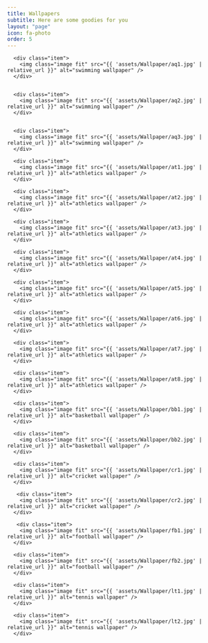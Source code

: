 ```yaml
---
title: Wallpapers
subtitle: Here are some goodies for you
layout: "page"
icon: fa-photo
order: 5
---
```


 <div class="row">
 
      <div class="item">
        <img class="image fit" src="{{ 'assets/Wallpaper/aq1.jpg' | relative_url }}" alt="swimming wallpaper" />
      </div>
      
      
      <div class="item">
        <img class="image fit" src="{{ 'assets/Wallpaper/aq2.jpg' | relative_url }}" alt="swimming wallpaper" />
      </div>
      
      
      <div class="item">
        <img class="image fit" src="{{ 'assets/Wallpaper/aq3.jpg' | relative_url }}" alt="swimming wallpaper" />
      </div>
      
      <div class="item">
        <img class="image fit" src="{{ 'assets/Wallpaper/at1.jpg' | relative_url }}" alt="athletics wallpaper" />
      </div>
      
      <div class="item">
        <img class="image fit" src="{{ 'assets/Wallpaper/at2.jpg' | relative_url }}" alt="athletics wallpaper" />
      </div>
      
      <div class="item">
        <img class="image fit" src="{{ 'assets/Wallpaper/at3.jpg' | relative_url }}" alt="athletics wallpaper" />
      </div>
      
      <div class="item">
        <img class="image fit" src="{{ 'assets/Wallpaper/at4.jpg' | relative_url }}" alt="athletics wallpaper" />
      </div>
      
      <div class="item">
        <img class="image fit" src="{{ 'assets/Wallpaper/at5.jpg' | relative_url }}" alt="athletics wallpaper" />
      </div>
      
      <div class="item">
        <img class="image fit" src="{{ 'assets/Wallpaper/at6.jpg' | relative_url }}" alt="athletics wallpaper" />
      </div>
      
      <div class="item">
        <img class="image fit" src="{{ 'assets/Wallpaper/at7.jpg' | relative_url }}" alt="athletics wallpaper" />
      </div>
      
      <div class="item">
        <img class="image fit" src="{{ 'assets/Wallpaper/at8.jpg' | relative_url }}" alt="athletics wallpaper" />
      </div>
      
      <div class="item">
        <img class="image fit" src="{{ 'assets/Wallpaper/bb1.jpg' | relative_url }}" alt="basketball wallpaper" />
      </div>
      
      <div class="item">
        <img class="image fit" src="{{ 'assets/Wallpaper/bb2.jpg' | relative_url }}" alt="basketball wallpaper" />
      </div>
      
      <div class="item">
        <img class="image fit" src="{{ 'assets/Wallpaper/cr1.jpg' | relative_url }}" alt="cricket wallpaper" />
      </div>
      
       <div class="item">
        <img class="image fit" src="{{ 'assets/Wallpaper/cr2.jpg' | relative_url }}" alt="cricket wallpaper" />
      </div>
      
       <div class="item">
        <img class="image fit" src="{{ 'assets/Wallpaper/fb1.jpg' | relative_url }}" alt="football wallpaper" />
      </div>
      
      <div class="item">
        <img class="image fit" src="{{ 'assets/Wallpaper/fb2.jpg' | relative_url }}" alt="football wallpaper" />
      </div>
      
      <div class="item">
        <img class="image fit" src="{{ 'assets/Wallpaper/lt1.jpg' | relative_url }}" alt="tennis wallpaper" />
      </div>
      
      <div class="item">
        <img class="image fit" src="{{ 'assets/Wallpaper/lt2.jpg' | relative_url }}" alt="tennis wallpaper" />
      </div>
      
 </div>
  
